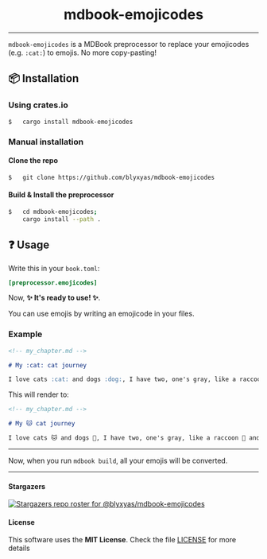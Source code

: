 <h1 align="center">mdbook-emojicodes</h1>

---

`mdbook-emojicodes` is a MDBook preprocessor to replace your emojicodes (e.g. `:cat:`) to emojis. No more copy-pasting!

## 📦 Installation

### Using crates.io

```
$	cargo install mdbook-emojicodes
```

### Manual installation

#### Clone the repo

```
$	git clone https://github.com/blyxyas/mdbook-emojicodes
```

#### Build & Install the preprocessor

```bash
$	cd mdbook-emojicodes;
	cargo install --path .
```

## ❓ Usage

Write this in your `book.toml`:

```toml
[preprocessor.emojicodes]
```

Now, **✨ It's ready to use! ✨**.

You can use emojis by writing an emojicode in your files.

### Example

```md
<!-- my_chapter.md -->

# My :cat: cat journey

I love cats :cat: and dogs :dog:, I have two, one's gray, like a raccoon :raccoon:, and the other one is black, like the night :night_with_stars:.
```

This will render to:

```md
<!-- my_chapter.md -->

# My 🐱 cat journey

I love cats 🐱 and dogs 🐶, I have two, one's gray, like a raccoon 🦝 and the other one is black, like the night 🌃
```

---

Now, when you run `mdbook build`, all your emojis will be converted.

---

#### Stargazers

[![Stargazers repo roster for @blyxyas/mdbook-emojicodes](https://reporoster.com/stars/blyxyas/mdbook-emojicodes)](https://github.com/blyxyas/mdbook-emojicodes/stargazers)

#### License

This software uses the **MIT License**. Check the file [LICENSE](https://github.com/blyxyas/mdbook-emojicodes/blob/master/LICENSE) for more details

